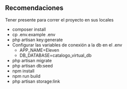 ## Recomendaciones

Tener presente para correr el proyecto en sus locales

- composer install
- cp .env.example .env
- php artisan key:generate
- Configurar las variables de conexión a la db en el .env
    - APP_NAME=Eleven
    - DB_DATABASE=catalogo_virtual_db
- php artisan migrate
- php artisan db:seed
- npm install
- npm run build
- php artisan storage:link
